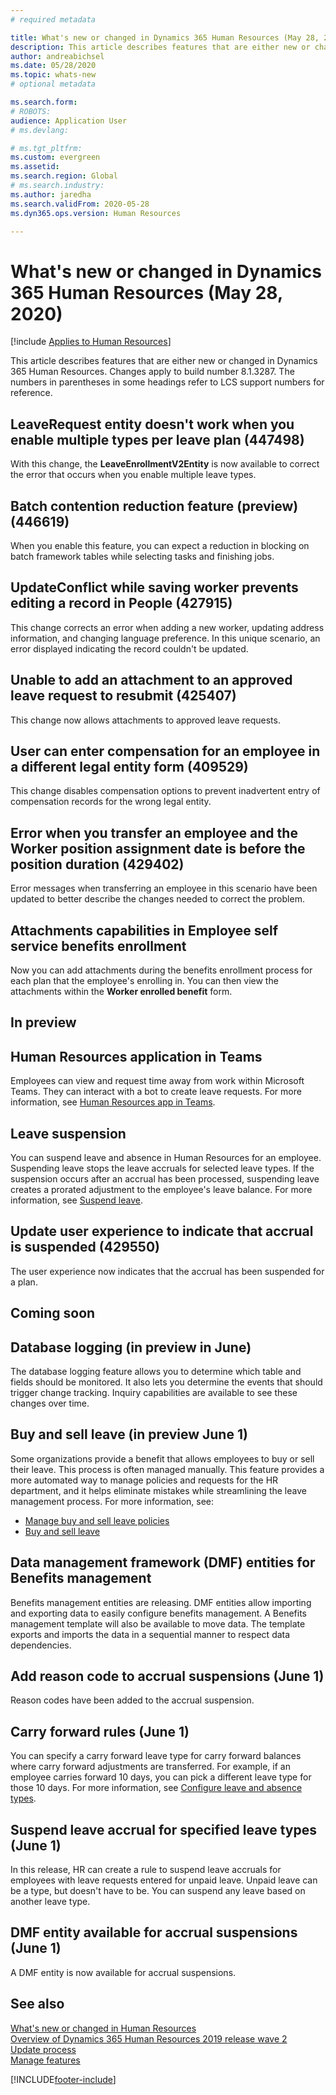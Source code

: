 ```yaml
---
# required metadata

title: What's new or changed in Dynamics 365 Human Resources (May 28, 2020)
description: This article describes features that are either new or changed in Microsoft Dynamics 365 Human Resources for May 28, 2020.
author: andreabichsel
ms.date: 05/28/2020
ms.topic: whats-new
# optional metadata

ms.search.form: 
# ROBOTS: 
audience: Application User
# ms.devlang: 

# ms.tgt_pltfrm: 
ms.custom: evergreen
ms.assetid: 
ms.search.region: Global
# ms.search.industry: 
ms.author: jaredha
ms.search.validFrom: 2020-05-28
ms.dyn365.ops.version: Human Resources

---
```


# What's new or changed in Dynamics 365 Human Resources (May 28, 2020)

[!include [Applies to Human Resources](../includes/applies-to-hr.md)]

This article describes features that are either new or changed in Dynamics 365 Human Resources. Changes apply to build number 8.1.3287. The numbers in parentheses in some headings refer to LCS support numbers for reference.

## LeaveRequest entity doesn't work when you enable multiple types per leave plan (447498)

With this change, the **LeaveEnrollmentV2Entity** is now available to correct the error that occurs when you enable multiple leave types.

## Batch contention reduction feature (preview) (446619)

When you enable this feature, you can expect a reduction in blocking on batch framework tables while selecting tasks and finishing jobs.

## UpdateConflict while saving worker prevents editing a record in People (427915)

This change corrects an error when adding a new worker, updating address information, and changing language preference. In this unique scenario, an error displayed indicating the record couldn't be updated. 

## Unable to add an attachment to an approved leave request to resubmit (425407)

This change now allows attachments to approved leave requests.

## User can enter compensation for an employee in a different legal entity form (409529)

This change disables compensation options to prevent inadvertent entry of compensation records for the wrong legal entity.

## Error when you transfer an employee and the Worker position assignment date is before the position duration (429402)

Error messages when transferring an employee in this scenario have been updated to better describe the changes needed to correct the problem.

## Attachments capabilities in Employee self service benefits enrollment
 
Now you can add attachments during the benefits enrollment process for each plan that the employee's enrolling in. You can then view the attachments within the **Worker enrolled benefit** form.

## In preview

## Human Resources application in Teams

Employees can view and request time away from work within Microsoft Teams. They can interact with a bot to create leave requests. For more information, see [Human Resources app in Teams](./hr-admin-teams-leave-app.md). 

## Leave suspension

You can suspend leave and absence in Human Resources for an employee. Suspending leave stops the leave accruals for selected leave types. If the suspension occurs after an accrual has been processed, suspending leave creates a prorated adjustment to the employee's leave balance. For more information, see [Suspend leave](hr-leave-and-absence-suspend-leave.md).

## Update user experience to indicate that accrual is suspended (429550)

The user experience now indicates that the accrual has been suspended for a plan.

## Coming soon

## Database logging (in preview in June)

The database logging feature allows you to determine which table and fields should be monitored. It also lets you determine the events that should trigger change tracking. Inquiry capabilities are available to see these changes over time.

## Buy and sell leave (in preview June 1)

Some organizations provide a benefit that allows employees to buy or sell their leave. This process is often managed manually. This feature provides a more automated way to manage policies and requests for the HR department, and it helps eliminate mistakes while streamlining the leave management process. For more information, see:

- [Manage buy and sell leave policies](hr-leave-and-absence-manage-buy-and-sell-leave-policies.md)
- [Buy and sell leave](hr-employee-self-service-buy-sell-leave.md)

## Data management framework (DMF) entities for Benefits management
 
Benefits management entities are releasing. DMF entities allow importing and exporting data to easily configure benefits management. A Benefits management template will also be available to move data. The template exports and imports the data in a sequential manner to respect data dependencies.

## Add reason code to accrual suspensions (June 1)

Reason codes have been added to the accrual suspension.

## Carry forward rules (June 1)

You can specify a carry forward leave type for carry forward balances where carry forward adjustments are transferred. For example, if an employee carries forward 10 days, you can pick a different leave type for those 10 days. For more information, see [Configure leave and absence types](hr-leave-and-absence-types.md).

## Suspend leave accrual for specified leave types (June 1)

In this release, HR can create a rule to suspend leave accruals for employees with leave requests entered for unpaid leave. Unpaid leave can be a type, but doesn't have to be. You can suspend any leave based on another leave type.

## DMF entity available for accrual suspensions (June 1)

A DMF entity is now available for accrual suspensions.

## See also

[What's new or changed in Human Resources](hr-admin-whats-new.md)</br>
[Overview of Dynamics 365 Human Resources 2019 release wave 2](/dynamics365-release-plan/2019wave2/dynamics365-human-resources/)</br>
[Update process](hr-admin-setup-update-process.md)</br>
[Manage features](hr-admin-manage-features.md)

[!INCLUDE[footer-include](../includes/footer-banner.md)]
